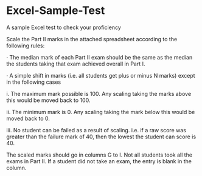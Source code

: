 # Excel-Sample-Test
A sample Excel test to check your proficiency

Scale the Part II marks in the attached spreadsheet according to the following rules:

· The median mark of each Part II exam should be the same as the median the students taking that exam achieved overall in Part I.

· A simple shift in marks (i.e. all students get plus or minus N marks) except in the following cases

i. The maximum mark possible is 100. Any scaling taking the marks above this would be moved back to 100.

ii. The minimum mark is 0. Any scaling taking the mark below this would be moved back to 0.

iii. No student can be failed as a result of scaling. i.e. if a raw score was greater than the failure mark of 40, then the lowest the student can score is 40.

The scaled marks should go in columns G to I. Not all students took all the exams in Part II. If a student did not take an exam, the entry is blank in the column.
